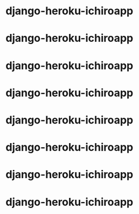# django-heroku-ichiroapp
# django-heroku-ichiroapp
# django-heroku-ichiroapp
# django-heroku-ichiroapp
# django-heroku-ichiroapp
# django-heroku-ichiroapp
# django-heroku-ichiroapp
# django-heroku-ichiroapp

